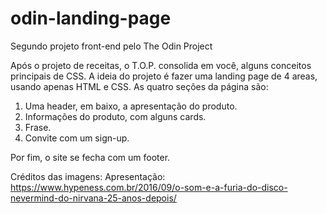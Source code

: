 # odin-landing-page

Segundo projeto front-end pelo The Odin Project

Após o projeto de receitas, o T.O.P. consolida em você, alguns conceitos
principais de CSS. A ideia do projeto é fazer uma landing page de 4 areas, usando apenas HTML e CSS. As quatro seções da página são:

1. Uma header, em baixo, a apresentação do produto.
2. Informações do produto, com alguns cards.
3. Frase.
4. Convite com um sign-up.

Por fim, o site se fecha com um footer.

Créditos das imagens:
Apresentação: https://www.hypeness.com.br/2016/09/o-som-e-a-furia-do-disco-nevermind-do-nirvana-25-anos-depois/